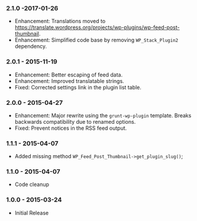 ### 2.1.0 -2017-01-26 ###
* Enhancement: Translations moved to https://translate.wordpress.org/projects/wp-plugins/wp-feed-post-thumbnail.
* Enhancement: Simplified code base by removing `WP_Stack_Plugin2` dependency.

### 2.0.1 - 2015-11-19 ###
* Enhancement: Better escaping of feed data.
* Enhancement: Improved translatable strings.
* Fixed: Corrected settings link in the plugin list table.

### 2.0.0 - 2015-04-27 ###
* Enhancement: Major rewrite using the `grunt-wp-plugin` template. Breaks backwards compatibility due to renamed options.
* Fixed: Prevent notices in the RSS feed output.

### 1.1.1 - 2015-04-07 ###
* Added missing method `WP_Feed_Post_Thumbnail->get_plugin_slug()`;

### 1.1.0 - 2015-04-07 ###
* Code cleanup

### 1.0.0 - 2015-03-24 ###
* Initial Release
